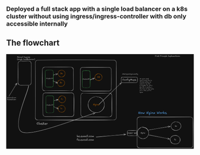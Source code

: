 ### Deployed a full stack app with a single load balancer on a k8s cluster without using ingress/ingress-controller with db only accessible internally

## The flowchart
![The complete flowchart of the single load balancer on a k8s cluster without using ingress/ingress-controller with db only accessible internally](manual-ingress.png)
